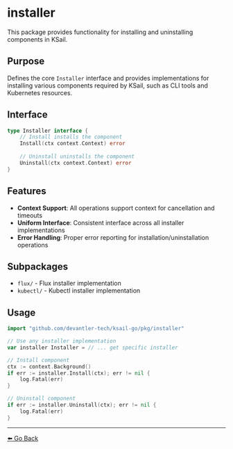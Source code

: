 # installer

This package provides functionality for installing and uninstalling components in KSail.

## Purpose

Defines the core `Installer` interface and provides implementations for installing various components required by KSail, such as CLI tools and Kubernetes resources.

## Interface

```go
type Installer interface {
    // Install installs the component
    Install(ctx context.Context) error
    
    // Uninstall uninstalls the component
    Uninstall(ctx context.Context) error
}
```

## Features

- **Context Support**: All operations support context for cancellation and timeouts
- **Uniform Interface**: Consistent interface across all installer implementations
- **Error Handling**: Proper error reporting for installation/uninstallation operations

## Subpackages

- `flux/` - Flux installer implementation
- `kubectl/` - Kubectl installer implementation

## Usage

```go
import "github.com/devantler-tech/ksail-go/pkg/installer"

// Use any installer implementation
var installer Installer = // ... get specific installer

// Install component
ctx := context.Background()
if err := installer.Install(ctx); err != nil {
    log.Fatal(err)
}

// Uninstall component
if err := installer.Uninstall(ctx); err != nil {
    log.Fatal(err)
}
```

---

[⬅️ Go Back](../README.md)